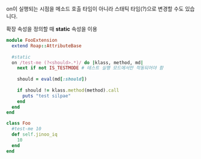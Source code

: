 on이 실행되는 시점을 메소드 호출 타임이 아니라 스태틱 타임(?)으로 변경할 수도 있습니다.<br>

확장 속성을 정의할 때 __static__ 속성을 이용

```rb
module FooExtension
  extend Roap::AttributeBase
  
  #static
  on /test-me (?<should>.*)/ do |klass, method, md|
    next if not IS_TESTMODE # 테스트 실행 모드에서만 작동되어야 함
    
    should = eval(md[:should])
    
    if should != klass.method(method).call
      puts "test silpae"
    end
  end
end
```
```rb
class Foo
  #test-me 10
  def self.jinoo_iq
    10
  end
end
```
